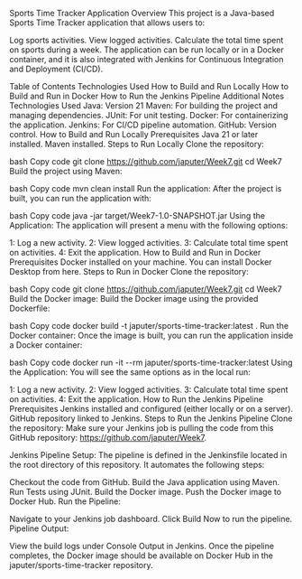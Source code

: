 Sports Time Tracker Application
Overview
This project is a Java-based Sports Time Tracker application that allows users to:

Log sports activities.
View logged activities.
Calculate the total time spent on sports during a week.
The application can be run locally or in a Docker container, and it is also integrated with Jenkins for Continuous Integration and Deployment (CI/CD).

Table of Contents
Technologies Used
How to Build and Run Locally
How to Build and Run in Docker
How to Run the Jenkins Pipeline
Additional Notes
Technologies Used
Java: Version 21
Maven: For building the project and managing dependencies.
JUnit: For unit testing.
Docker: For containerizing the application.
Jenkins: For CI/CD pipeline automation.
GitHub: Version control.
How to Build and Run Locally
Prerequisites
Java 21 or later installed.
Maven installed.
Steps to Run Locally
Clone the repository:

bash
Copy code
git clone https://github.com/japuter/Week7.git
cd Week7
Build the project using Maven:

bash
Copy code
mvn clean install
Run the application: After the project is built, you can run the application with:

bash
Copy code
java -jar target/Week7-1.0-SNAPSHOT.jar
Using the Application: The application will present a menu with the following options:

1: Log a new activity.
2: View logged activities.
3: Calculate total time spent on activities.
4: Exit the application.
How to Build and Run in Docker
Prerequisites
Docker installed on your machine. You can install Docker Desktop from here.
Steps to Run in Docker
Clone the repository:

bash
Copy code
git clone https://github.com/japuter/Week7.git
cd Week7
Build the Docker image: Build the Docker image using the provided Dockerfile:

bash
Copy code
docker build -t japuter/sports-time-tracker:latest .
Run the Docker container: Once the image is built, you can run the application inside a Docker container:

bash
Copy code
docker run -it --rm japuter/sports-time-tracker:latest
Using the Application: You will see the same options as in the local run:

1: Log a new activity.
2: View logged activities.
3: Calculate total time spent on activities.
4: Exit the application.
How to Run the Jenkins Pipeline
Prerequisites
Jenkins installed and configured (either locally or on a server).
GitHub repository linked to Jenkins.
Steps to Run the Jenkins Pipeline
Clone the repository: Make sure your Jenkins job is pulling the code from this GitHub repository: https://github.com/japuter/Week7.

Jenkins Pipeline Setup: The pipeline is defined in the Jenkinsfile located in the root directory of this repository. It automates the following steps:

Checkout the code from GitHub.
Build the Java application using Maven.
Run Tests using JUnit.
Build the Docker image.
Push the Docker image to Docker Hub.
Run the Pipeline:

Navigate to your Jenkins job dashboard.
Click Build Now to run the pipeline.
Pipeline Output:

View the build logs under Console Output in Jenkins.
Once the pipeline completes, the Docker image should be available on Docker Hub in the japuter/sports-time-tracker repository.
